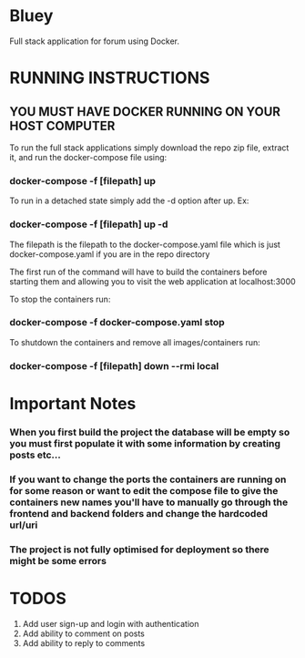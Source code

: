 # Bluey

Full stack application for forum using Docker.

# RUNNING INSTRUCTIONS

## YOU MUST HAVE DOCKER RUNNING ON YOUR HOST COMPUTER

To run the full stack applications simply download the repo zip file, extract it, and run the docker-compose file using:

### docker-compose -f \[filepath\] up

To run in a detached state simply add the -d option after up. Ex:

### docker-compose -f \[filepath\] up -d

The filepath is the filepath to the docker-compose.yaml file which is just docker-compose.yaml if you are in the repo directory

The first run of the command will have to build the containers before starting them and allowing you to visit the web application at localhost:3000

To stop the containers run:

### docker-compose -f docker-compose.yaml stop

To shutdown the containers and remove all images/containers run:

### docker-compose -f \[filepath\] down --rmi local

# Important Notes

### When you first build the project the database will be empty so you must first populate it with some information by creating posts etc...

### If you want to change the ports the containers are running on for some reason or want to edit the compose file to give the containers new names you'll have to manually go through the frontend and backend folders and change the hardcoded url/uri

### The project is not fully optimised for deployment so there might be some errors

# TODOS

1. Add user sign-up and login with authentication
2. Add ability to comment on posts
3. Add ability to reply to comments
